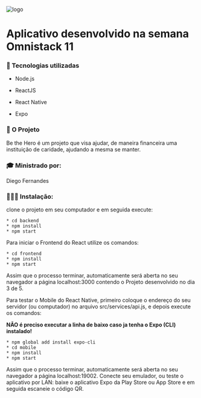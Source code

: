  ![logo](https://user-images.githubusercontent.com/58996814/77831621-117bde00-710f-11ea-9296-f80a5d0898e4.png)

# Aplicativo desenvolvido na semana Omnistack 11
  
### 🚀 Tecnologias utilizadas</h3>
  

* Node.js

* ReactJS

* React Native

* Expo


### 📘 O Projeto
  
Be the Hero é um projeto que visa ajudar, de maneira financeira uma instituição de caridade, ajudando a mesma se manter.

### 🎓 Ministrado por:

Diego Fernandes

### 👨🏻‍💻 Instalação:

clone o projeto em seu computador e em seguida execute:
```
* cd backend
* npm install
* npm start
```

Para iniciar o Frontend do React utilize os comandos:

```
* cd frontend
* npm install
* npm start
```

Assim que o processo terminar, automaticamente será aberta no seu navegador a página localhost:3000 contendo o Projeto desenvolvido no dia 3 de 5.

Para testar o Mobile do React Native, primeiro coloque o endereço do seu servidor (ou computador) no arquivo src/services/api.js, e depois execute os comandos:

**NÃO é preciso executar a linha de baixo caso ja tenha o Expo (CLI) instalado!**

```
* npm global add install expo-cli
* cd mobile
* npm install
* npm start
```

Assim que o processo terminar, automaticamente será aberta no seu navegador a página localhost:19002. Conecte seu emulador, ou teste o aplicativo por LAN: baixe o aplicativo Expo da Play Store ou App Store e em seguida escaneie o código QR.
